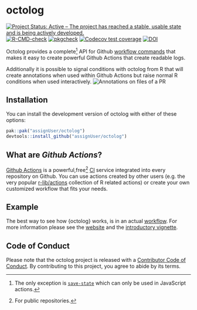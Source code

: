
<!-- README.md is generated from README.Rmd. Please edit that file -->

# octolog

<!-- badges: start -->

[![Project Status: Active – The project has reached a stable, usable
state and is being actively
developed.](https://www.repostatus.org/badges/latest/active.svg)](https://www.repostatus.org/#active)
[![R-CMD-check](https://github.com/assignUser/octolog/workflows/R-CMD-check/badge.svg)](https://github.com/assignUser/octolog/actions)
[![pkgcheck](https://github.com/assignUser/octolog/actions/workflows/pkgcheck.yaml/badge.svg)](https://github.com/assignUser/octolog/actions/workflows/pkgcheck.yaml)
[![Codecov test
coverage](https://codecov.io/gh/assignUser/octolog/branch/main/graph/badge.svg)](https://app.codecov.io/gh/assignUser/octolog?branch=main)
[![DOI](https://zenodo.org/badge/451156961.svg)](https://zenodo.org/badge/latestdoi/451156961)
<!-- badges: end -->

Octolog provides a complete[^1] API for Github [workflow
commands](https://docs.github.com/en/actions/using-workflows/workflow-commands-for-github-actions)
that makes it easy to create powerful Github Actions that create
readable logs.

Additionally it is possible to signal conditions with octolog from R
that will create annotations when used within Github Actions but raise
normal R conditions when used interactively. ![Annotations on files of a
PR](man/figures/error.png)

## Installation

You can install the development version of octolog with either of these
options:

``` r
pak::pak("assignUser/octolog")
devtools::install_github("assignUser/octolog")
```

## What are *Github Actions*?

[Github Actions](https://github.com/features/actions) is a
powerful,free[^2] [CI](https://devguide.ropensci.org/ci.html) service
integrated into every repository on Github. You can use actions created
by other users (e.g. the very popular
[r-lib/actions](https://github.com/r-lib/actions) collection of R
related actions) or create your own customized workflow that fits your
needs.

## Example

The best way to see how {octolog} works, is in an actual
[workflow](https://github.com/assignUser/octolog/actions/workflows/test-octolog.yaml).
For more information please see the
[website](assignUser.github.io/octolog) and the [introductory
vignette](https://jacob.wujciak.de/octolog/articles/octolog.html).

## Code of Conduct

Please note that the octolog project is released with a [Contributor
Code of
Conduct](https://jacob.wujciak.de/octolog/CODE_OF_CONDUCT.html). By
contributing to this project, you agree to abide by its terms.

[^1]: The only exception is
    [`save-state`](https://docs.github.com/en/actions/using-workflows/workflow-commands-for-github-actions#sending-values-to-the-pre-and-post-actions)
    which can only be used in JavaScript actions.

[^2]: For public repositories.
